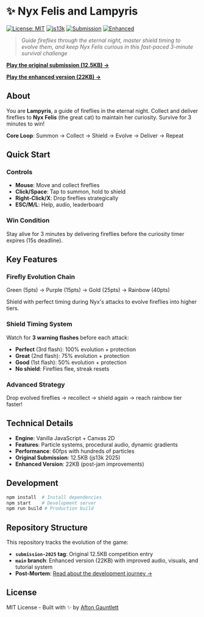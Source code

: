 # ✨ Nyx Felis and Lampyris 

[![License: MIT](https://img.shields.io/badge/License-MIT-yellow.svg)](https://opensource.org/licenses/MIT)
[![js13k](https://img.shields.io/badge/js13k-2025-orange.svg)](https://js13kgames.com/)
[![Submission](https://img.shields.io/badge/submission-12.5KB-brightgreen.svg)](#)
[![Enhanced](https://img.shields.io/badge/enhanced-22KB-blue.svg)](#)

> *Guide fireflies through the eternal night, master shield timing to evolve them, and keep Nyx Felis curious in this fast-paced 3-minute survival challenge*

**[Play the original submission (12.5KB) →](https://js13kgames.com/2025/games/nyx-felis-and-lampyris)**

**[Play the enhanced version (22KB) →](https://nyx-felis.aftongauntlett.com/)**

## About

You are **Lampyris**, a guide of fireflies in the eternal night. Collect and deliver fireflies to **Nyx Felis** (the great cat) to maintain her curiosity. Survive for 3 minutes to win!

**Core Loop**: Summon → Collect → Shield → Evolve → Deliver → Repeat

## Quick Start

### Controls
- **Mouse**: Move and collect fireflies
- **Click/Space**: Tap to summon, hold to shield
- **Right-Click/X**: Drop fireflies strategically
- **ESC/M/L**: Help, audio, leaderboard

### Win Condition
Stay alive for 3 minutes by delivering fireflies before the curiosity timer expires (15s deadline).

## Key Features

### Firefly Evolution Chain
Green (5pts) → Purple (15pts) → Gold (25pts) → Rainbow (40pts)

Shield with perfect timing during Nyx's attacks to evolve fireflies into higher tiers.

### Shield Timing System
Watch for **3 warning flashes** before each attack:
- **Perfect** (3rd flash): 100% evolution + protection
- **Great** (2nd flash): 75% evolution + protection  
- **Good** (1st flash): 50% evolution + protection
- **No shield**: Fireflies flee, streak resets

### Advanced Strategy
Drop evolved fireflies → recollect → shield again → reach rainbow tier faster!

## Technical Details

- **Engine**: Vanilla JavaScript + Canvas 2D
- **Features**: Particle systems, procedural audio, dynamic gradients
- **Performance**: 60fps with hundreds of particles
- **Original Submission**: 12.5KB (js13k 2025)
- **Enhanced Version**: 22KB (post-jam improvements)

## Development

```bash
npm install  # Install dependencies
npm start    # Development server
npm run build # Production build
```

## Repository Structure

This repository tracks the evolution of the game:

- **`submission-2025` tag**: Original 12.5KB competition entry
- **`main` branch**: Enhanced version (22KB) with improved audio, visuals, and tutorial system
- **Post-Mortem**: [Read about the development journey →](https://www.aftongauntlett.com/blog/js13k-2025-post-mortem)

## License

MIT License - Built with ✨ by [Afton Gauntlett](https://github.com/aftongauntlett)